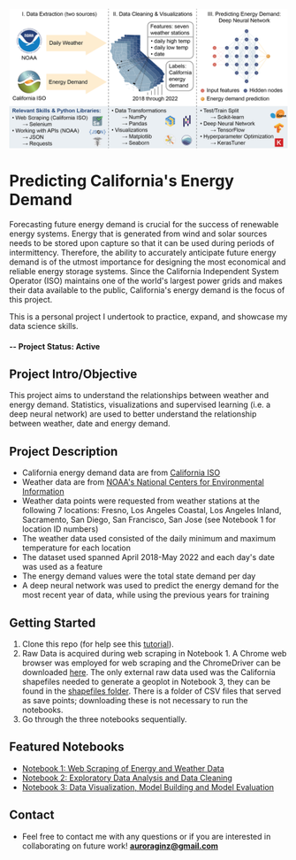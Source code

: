 ![Project Schematic](https://github.com/AuroraGinzburg/ML_Portfolio/blob/master/Github_splash.png)

# Predicting California's Energy Demand
Forecasting future energy demand is crucial for the success of renewable energy systems. 
Energy that is generated from wind and solar sources needs to be stored upon capture so that it can be used during periods of intermittency.
Therefore, the ability to accurately anticipate future energy demand is of the utmost importance for designing the most economical and reliable energy storage systems.
Since the California Independent System Operator (ISO) maintains one of the world's largest power grids and makes their data available to the public, 
California's energy demand is the focus of this project.

This is a personal project I undertook to practice, expand, and showcase my data science skills. 

#### -- Project Status: Active

## Project Intro/Objective
This project aims to understand the relationships between weather and energy demand. Statistics, visualizations and supervised learning (i.e. a deep neural network) are used to better understand the relationship between weather, date and energy demand. 

## Project Description
- California energy demand data are from [California ISO](https://www.caiso.com/TodaysOutlook/Pages/default.aspx#section-demand-trend)
- Weather data are from [NOAA's National Centers for Environmental Information](https://www.ncdc.noaa.gov/cdo-web/webservices/v2)
- Weather data points were requested from weather stations at the following 7 locations: Fresno, Los Angeles Coastal, Los Angeles Inland, Sacramento, 
  San Diego, San Francisco, San Jose (see Notebook 1 for location ID numbers)
- The weather data used consisted of the daily minimum and maximum temperature for each location
- The dataset used spanned April 2018-May 2022 and each day's date was used as a feature
- The energy demand values were the total state demand per day
- A deep neural network was used to predict the energy demand for the most recent year of data, while using the previous years for training


## Getting Started

1. Clone this repo (for help see this [tutorial](https://help.github.com/articles/cloning-a-repository/)).
2. Raw Data is acquired during web scraping in Notebook 1. A Chrome web browser was employed for web scraping and the ChromeDriver can be downloaded [here](https://sites.google.com/a/chromium.org/chromedriver/downloads). The only external raw data used was the California shapefiles needed to generate a geoplot in Notebook 3, they can be found in the [shapefiles folder](https://github.com/AuroraGinzburg/ML_Portfolio/tree/master/shapefiles). There is a folder of CSV files that served as save points; downloading these is not necessary to run the notebooks.    
3. Go through the three notebooks sequentially. 

## Featured Notebooks
* [Notebook 1: Web Scraping of Energy and Weather Data](https://github.com/AuroraGinzburg/ML_Portfolio/blob/7249b7754bafc3cfbfbbfcbc9650e7fb8784bdc8/1-Data%20Scraping.ipynb)
* [Notebook 2: Exploratory Data Analysis and Data Cleaning](https://github.com/AuroraGinzburg/ML_Portfolio/blob/7249b7754bafc3cfbfbbfcbc9650e7fb8784bdc8/2-Data%20Cleaning%20and%20EDA.ipynb)
* [Notebook 3: Data Visualization, Model Building and Model Evaluation](https://github.com/AuroraGinzburg/ML_Portfolio/blob/7249b7754bafc3cfbfbbfcbc9650e7fb8784bdc8/3-Data%20Visualization%20and%20Modeling.ipynb)


## Contact
* Feel free to contact me with any questions or if you are interested in collaborating on future work! 
 **auroraginz@gmail.com**
